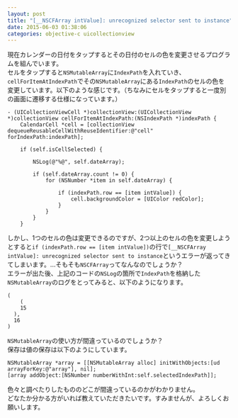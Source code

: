 ```yaml
---
layout: post
title: "[__NSCFArray intValue]: unrecognized selector sent to instance"
date: 2015-06-03 01:38:06
categories: objective-c uicollectionview
---
```

<p>現在カレンダーの日付をタップするとその日付のセルの色を変更させるプログラムを組んでいます。<br>
セルをタップすると<code>NSMutableArray</code>に<code>IndexPath</code>を入れていき、<code>cellForItemAtIndexPath</code>でその<code>NSMutableArray</code>にある<code>IndexPath</code>のセルの色を変更しています。以下のような感じです。（ちなみにセルをタップすると一度別の画面に遷移する仕様になっています。）</p>

<pre><code>- (UICollectionViewCell *)collectionView:(UICollectionView *)collectionView cellForItemAtIndexPath:(NSIndexPath *)indexPath {
    CalendarCell *cell = [collectionView dequeueReusableCellWithReuseIdentifier:@"cell" forIndexPath:indexPath];

    if (self.isCellSelected) {

        NSLog(@"%@", self.dateArray);

        if (self.dateArray.count != 0) {
            for (NSNumber *item in self.dateArray) {

                if (indexPath.row == [item intValue]) {
                    cell.backgroundColor = [UIColor redColor];
                }
            }
        }
    }
</code></pre>

<p>しかし、1つのセルの色は変更できるのですが、2つ以上のセルの色を変更しようとすると<code>if (indexPath.row == [item intValue])</code>の行で<code>[__NSCFArray intValue]: unrecognized selector sent to instance</code>というエラーが返ってきてしまいます。...そもそも<code>NSCFArray</code>ってなんなのでしょうか？<br>
エラーが出た後、上記のコードの<code>NSLog</code>の箇所で<code>IndexPath</code>を格納した<code>NSMutableArray</code>のログをとってみると、以下のようになります。</p>

<pre><code>(
    (
    15
  ),
  16
)
</code></pre>

<p><code>NSMutableArray</code>の使い方が間違っているのでしょうか？<br>
保存は値の保存は以下のようにしています。</p>

<pre><code>NSMutableArray *array = [[NSMutableArray alloc] initWithObjects:[ud arrayForKey:@"array"], nil];
[array addObject:[NSNumber numberWithInt:self.selectedIndexPath]];
</code></pre>

<p>色々と調べたりしたもののどこが間違っているのかがわかりません。<br>
どなたか分かる方がいれば教えていただきたいです。すみませんが、よろしくお願いします。</p>

